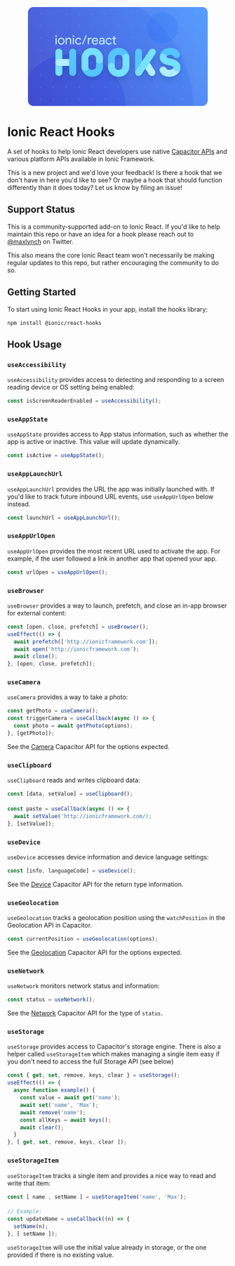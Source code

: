 <p align="center">
  <img src="./ionic-react-hooks.png" alt="Ionic React Hooks" height="225" />
</p>

# Ionic React Hooks

A set of hooks to help Ionic React developers use native [Capacitor APIs](http://capacitor.ionicframework.com/) and various platform APIs available in Ionic Framework.

This is a new project and we'd love your feedback! Is there a hook that we don't have in here you'd like to see? Or maybe a hook that should function differently than it does today? Let us know by filing an issue!

## Support Status

This is a community-supported add-on to Ionic React. If you'd like to help maintain this repo or have an idea for a hook please reach out to [@maxlynch](http://twitter.com/maxlynch) on Twitter.

This also means the core Ionic React team won't necessarily be making regular updates to this repo, but rather encouraging the community to do so.

## Getting Started

To start using Ionic React Hooks in your app, install the hooks library:

```
npm install @ionic/react-hooks
```

## Hook Usage

### `useAccessibility`

`useAccessibility` provides access to detecting and responding to a screen reading device or OS setting being enabled:

```jsx
const isScreenReaderEnabled = useAccessibility();
```

### `useAppState`

`useAppState` provides access to App status information, such as whether the app is active or inactive. This value will update
dynamically.

```jsx
const isActive = useAppState();
```

### `useAppLaunchUrl`

`useAppLaunchUrl` provides the URL the app was initially launched with. If you'd like to track future inbound URL events, use `useAppUrlOpen` below instead.

```jsx
const launchUrl = useAppLaunchUrl();
```

### `useAppUrlOpen`

`useAppUrlOpen` provides the most recent URL used to activate the app. For example, if the user followed a link in another app that opened your app.

```jsx
const urlOpen = useAppUrlOpen();
```

### `useBrowser`

`useBrowser` provides a way to launch, prefetch, and close an in-app browser for external content:

```jsx
const [open, close, prefetch] = useBrowser();
useEffect(() => {
  await prefetch(['http://ionicframework.com']);
  await open('http://ionicframework.com');
  await close();
}, [open, close, prefetch]);
```

### `useCamera`

`useCamera` provides a way to take a photo:

```jsx
const getPhoto = useCamera();
const triggerCamera = useCallback(async () => {
  const photo = await getPhoto(options);
}, [getPhoto]);
```

See the [Camera](https://capacitor.ionicframework.com/docs/apis/camera) Capacitor API for the options expected.

### `useClipboard`

`useClipboard` reads and writes clipboard data:

```jsx
const [data, setValue] = useClipboard();

const paste = useCallback(async () => {
  await setValue('http://ionicframework.com/);
}, [setValue]);
```

### `useDevice`

`useDevice` accesses device information and device language settings:

```jsx
const [info, languageCode] = useDevice();
```

See the [Device](https://capacitor.ionicframework.com/docs/apis/device) Capacitor API for the return type information.

### `useGeolocation`

`useGeolocation` tracks a geolocation position using the `watchPosition` in the Geolocation API in Capacitor.

```jsx
const currentPosition = useGeolocation(options);
```

See the [Geolocation](https://capacitor.ionicframework.com/docs/apis/geolocation) Capacitor API for the options expected.

### `useNetwork`

`useNetwork` monitors network status and information:

```jsx
const status = useNetwork();
```

See the [Network](https://capacitor.ionicframework.com/docs/apis/network) Capacitor API for the type of `status`.

### `useStorage`

`useStorage` provides access to Capacitor's storage engine. There is also a helper called `useStorageItem` which makes managing a single item easy if you don't need to access the full Storage API (see below)

```jsx
const { get, set, remove, keys, clear } = useStorage();
useEffect(() => {
  async function example() {
    const value = await get('name');
    await set('name', 'Max');
    await remove('name');
    const allKeys = await keys();
    await clear();
  }
}, [ get, set, remove, keys, clear ]);
```

### `useStorageItem`

`useStorageItem` tracks a single item and provides a nice way to read and write that item:

```jsx
const [ name , setName ] = useStorageItem('name', 'Max');

// Example:
const updateName = useCallback((n) => {
  setName(n);
}, [ setName ]);
```

`useStorageItem` will use the initial value already in storage, or the one provided if there is no existing value.
